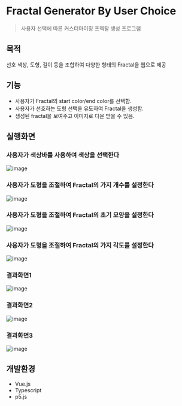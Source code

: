 # Fractal Generator By User Choice
> 사용자 선택에 따른 커스터마이징 프렉탈 생성 프로그램

## 목적
선호 색상, 도형, 길이 등을 조합하여 다양한 형태의 Fractal을 웹으로 제공

## 기능
* 사용자가 Fractal의 start color/end color를 선택함.
* 사용자가 선호하는 도형 선택을 유도하여 Fractal을 생성함.
* 생성된 fractal을 보여주고 이미지로 다운 받을 수 있음.

## 실행화면

### 사용자가 색상바를 사용하여 색상을 선택한다
![image](https://user-images.githubusercontent.com/38517815/94945611-e89d3100-0515-11eb-885d-f9ddeb6e3f4e.png)
### 사용자가 도형을 조절하여 Fractal의 가지 개수를 설정한다
![image](https://user-images.githubusercontent.com/38517815/94945616-e935c780-0515-11eb-821f-16fd8393ff4f.png)
### 사용자가 도형을 조절하여 Fractal의 초기 모양을 설정한다
![image](https://user-images.githubusercontent.com/38517815/94945628-ecc94e80-0515-11eb-939e-6a30b7ebb478.png)
### 사용자가 도형을 조절하여 Fractal의 가지 각도를 설정한다
![image](https://user-images.githubusercontent.com/38517815/94945623-ea66f480-0515-11eb-9c7e-47864b6bddd8.png)
### 결과화면1
![image](https://user-images.githubusercontent.com/38517815/94945635-ee931200-0515-11eb-8228-a0b4167f6d01.png)
### 결과화면2
![image](https://user-images.githubusercontent.com/38517815/94945642-f05cd580-0515-11eb-98f4-06d7aaac8a16.png)
### 결과화면3
![image](https://user-images.githubusercontent.com/38517815/94945956-6bbe8700-0516-11eb-88ee-adc904c91c1c.png)

## 개발환경
* Vue.js
* Typescript
* p5.js





